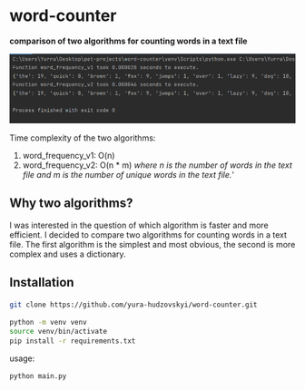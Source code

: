 # word-counter

**comparison of two algorithms for counting words in a text file**

![result.png](result.png)

Time complexity of the two algorithms:
1. word_frequency_v1: O(n)
2. word_frequency_v2: O(n * m)
_where n is the number of words in the text file and m is the number of unique words in the text file._'


## Why two algorithms?
I was interested in the question of which algorithm is faster and more efficient.
I decided to compare two algorithms for counting words in a text file.
The first algorithm is the simplest and most obvious, the second is more complex and uses a dictionary.


## Installation

```bash
git clone https://github.com/yura-hudzovskyi/word-counter.git
```

```bash
python -m venv venv
source venv/bin/activate
pip install -r requirements.txt
```

usage:
```bash
python main.py
```
